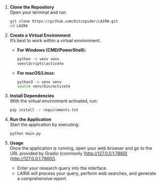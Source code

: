 1. **Clone the Repository**  
   Open your terminal and run:  
   ```bash
   git clone https://github.com/bitzspider/LAIRA.git
   cd LAIRA
   ```

2. **Create a Virtual Environment**  
   It’s best to work within a virtual environment.  
   - **For Windows (CMD/PowerShell):**  
     ```bash
     python -m venv venv
     venv\Scripts\activate
     ```  
   - **For macOS/Linux:**  
     ```bash
     python3 -m venv venv
     source venv/bin/activate
     ```

3. **Install Dependencies**  
   With the virtual environment activated, run:  
   ```bash
   pip install -r requirements.txt
   ```

4. **Run the Application**  
   Start the application by executing:  
   ```bash
   python main.py
   ```

5. **Usage**  
   Once the application is running, open your web browser and go to the URL provided by Gradio (commonly [http://127.0.0.1:7860](http://127.0.0.1:7860)).  
   - Enter your research query into the interface.  
   - LAIRA will process your query, perform web searches, and generate a comprehensive report.


